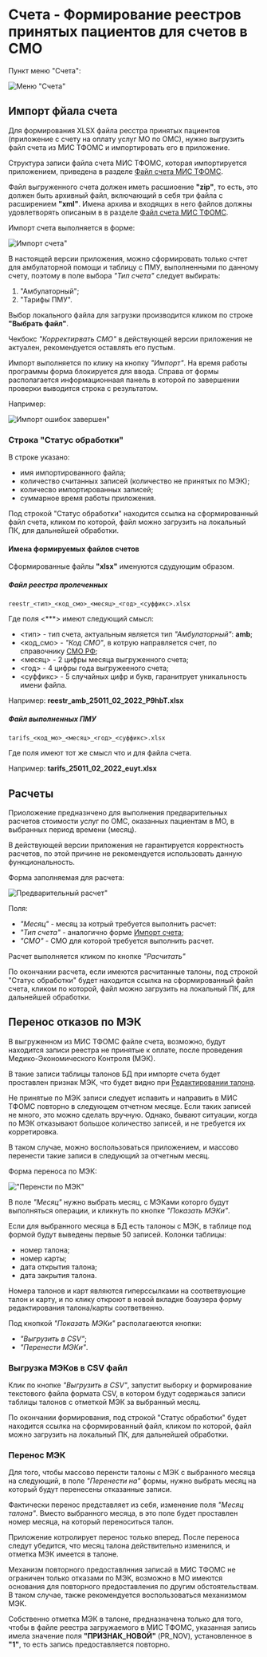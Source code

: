 # Счета - Формирование реестров принятых пациентов для счетов в СМО

Пункт меню "Счета":

![Меню "Счета"](./images/menu_invoice.png)

## Импорт фйала счета

Для формирования XLSX файла ресстра принятых пациентов (приложение с счету на оплату
услуг МО по ОМС), нужно выгрузить файл счета из МИС ТФОМС и импортировать его
в приложение.

Структура записи файла счета МИС ТФОМС, которая импортируется приложением,
приведена в разделе [Файл счета МИС ТФОМС](../../admin/invoice.md).

Файл выгруженного счета должен иметь расшиоение __"zip"__, то есть, это должен быть
архивный файл, включающий в себя три файла c расширением __"xml"__. Имена архива
и входящих в него файлов должны удовлетворять описаным в в разделе
[Файл счета МИС ТФОМС](../../admin/invoice.md).

Импорт счета выполняется в форме:

![Импорт счета"](./images/import_invoice.png)

В настоящей версии приложения, можно сформировать только счтет для амбулаторной помощи
и таблицу с ПМУ, выполненными по данному счету, поэтому в поле выбора _"Тип счета"_
следует выбирать:

1. "Амбулаторный";
2. "Тарифы ПМУ".

Выбор локального файла для загрузки производится кликом по строке __"Выбрать файл"__.

Чекбокс _"Корректирвать СМО"_ в действующей версии приложения не актуален, рекомендуется
оставлять его пустым.

Импорт выполняется по клику на кнопку _"Импорт"_. На время работы программы форма
блокируется для ввода. Справа от формы располагается информационнаая панель в которой
по завершении проверки выводится строка с результатом.

Например:

![Импорт ошибок завершен"](./images/invoice_form_done.png)

### Строка "Cтатус обработки"

В строке указано:

- имя импортированного файла;
- количество считанных записей (количество не принятых по МЭК);
- количесво импортированных записей;
- суммарное время работы приложения.

Под строкой "Статус обработки" находится ссылка на сформированный файл счета,
кликом по которой, файл можно загрузить на локальный ПК, для дальнейшей обработки.

#### Имена формируемых файлов счетов

Сформированные файлы __"xlsx"__ именуются сдудующим образом.

##### Файл реестра пролеченных

    reestr_<тип>_<код_смо>_<месяц>_<год>_<суффикс>.xlsx

Где поля <***> имеют следующий смысл:

- <тип> - тип счета, актуальным является тип _"Амбулаторный"_: __amb__;
- <код_смо> - _"Код СМО"_, в котрую направляется счет, по справочнику [СМО РФ](../sprav/comm.md#смо-рф-по-f002);
- <месяц> - 2 цифры месяца выгруженного счета;
- <год> - 4 цифры года выгружееного счета;
- <суффикс> - 5 случайных цифр и букв, гаранитрует уникальность имени файла.

Например: __reestr_amb_25011_02_2022_P9hbT.xlsx__

##### Файл выполненных ПМУ

    tarifs_<код_мо>_<месяц>_<год>_<суффикс>.xlsx

Где поля имеют тот же смысл что и для файла счета.

Например: __tarifs_25011_02_2022_euyt.xlsx__

## Расчеты

Приоложение предназнчено для выполнения предварительных расчетов стоимости услуг
по ОМС, оказанных пациентам в МО, в выбранных период времени (месяц).

В действующей версии приложения не гарантируется корректность расчетов, по этой причине
не рекомендуется использовать данную функциональность.

Форма заполняемая для расчета:

![Предварительный расчет"](./images/calculate_invoice.png)

Поля:

- _"Месяц"_ - месяц за котрый требуется выполнить расчет:
- _"Тип счета"_ - аналогично форме [Импорт счета](#импорт-фйала-счета);
- _"СМО"_ - СМО для которой требуется выполнить расчет.

Расчет выполняется кликом по кнопке _"Расчитать"_

По окончании расчета, если имеются расчитанные талоны, под строкой "Статус обработки"
будет находится ссылка на сформированный файл счета, кликом по которой, файл можно
загрузить на локальный ПК, для дальнейшей обработки.

## Перенос отказов по МЭК

В выгруженном из МИС ТФОМС файле счета, возможно, будут находится записи реестра не
принятые к оплате, после проведения Медико-Экономического Контроля (МЭК).

В такие записи таблицы талонов БД при импорте счета будет проставлен признак МЭК,
что будет видно при [Редактировании талона](../clinic/talons_edit.md#мэк).

Не принятые по МЭК записи следует испавить и направить в МИС ТФОМС повторно в следующем
отчетном месяце. Если таких записей не много, это можно сделать вручную. Однако, бывают
ситуации, когда по МЭК отказывают большое количество записей, и не требуется их корретировка.

В таком случае, можно воспользоваться приложением, и массово перенести такие записи в
следующий за отчетным месяц.

Форма переноса по МЭК:

!["Перенсти по МЭК"](./images/move_mek.png)

В поле _"Месяц"_ нужно выбрать месяц, с МЭКами которго будут выполняться операции, и
кликнуть по кнопке _"Показать МЭКи"_.

Если для выбранного месяца в БД есть талоноы с МЭК, в таблице под формой будут
выведены первые 50 записей. Колонки таблицы:

- номер талона;
- номер карты;
- дата открытия талона;
- дата закрытия талона.

Номера талонов и карт являются гиперссылками на соответвующие талон и карту, и по клику
откроют в новой вкладке боаузера форму редактирования талона/карты соответвенно.

Под кнопкой _"Показать МЭКи"_ располагаеются кнопки:

- _"Выгрузить в CSV"_;
- _"Перенести МЭКи"_.

### Выгрузка МЭКов в CSV файл

Клик по кнопке _"Выгрузить в CSV"_, запустит выборку и формирование текстового файла
формата CSV, в котором будут содержаься записи таблицы талонов с отметкой МЭК за
выбранный месяц.

По окончании формирования, под строкой "Статус обработки" будет находится ссылка
на сформированный файл, кликом по которой, файл можно загрузить на локальный ПК,
для дальнейшей обработки.

### Перенос МЭК

Для того, чтобы массово перенсти талоны с МЭК с выбранного месяца на следующий, в поле
_"Перенести на"_ формы, нужно выбрать месяц на который будут перенесены отказанные записи.

Фактически перенос представляет из себя, изменение поля _"Месяц талона"_. Вместо выбранного
месяца, в это поле будет проставлен номер месяца, на который переноситься талон.

Приложение котролирует перенос только вперед. После переноса следут убедится, что
месяц талона действительно изменился, и отметка МЭК имеется в талоне.

Механизм повторного предоставлнния записай в МИС ТФОМС не ограничен только отказами по МЭК,
возможно в МО имеются основания для повторного предоставления по другим обстоятельствам.
В таком случае, также рекомендуется воспользоваться механизмом МЭК.

Собственно отметка МЭК в талоне, предназначена только для того, чтобы в файле реестра
загружаемого в МИС ТФОМС, указанная запись имела значение поля __"ПРИЗНАК_НОВОЙ"__
(PR_NOV), установленное в __"1"__, то есть запись предоставляется повторно.
